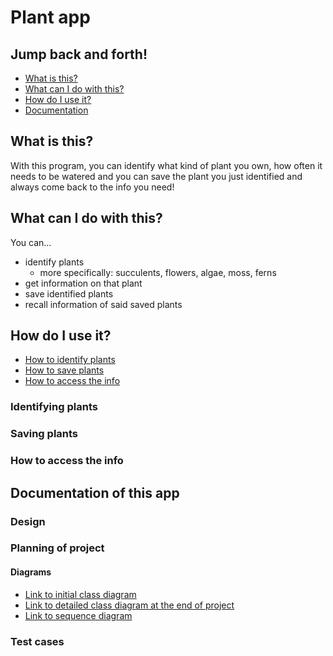 # Plant app
## Jump back and forth! 
* [What is this?](#what-is-this)
* [What can I do with this?](#what-can-i-do-with-this)
* [How do I use it?](#how-do-i-use-it)
* [Documentation](#documentation-of-this-app)
## What is this?
With this program, you can identify what kind of
plant you own, how often it needs to be watered and 
you can save the plant you just identified and
always come back to the info you need!

## What can I do with this?
You can...
* identify plants 
  * more specifically: succulents, flowers, algae, moss, ferns
* get information on that plant
* save identified plants
* recall information of said saved plants

## How do I use it?
* [How to identify plants](#identifying-plants)
* [How to save plants](#saving-plants)
* [How to access the info](#how-to-access-the-info)
### Identifying plants
### Saving plants
### How to access the info
## Documentation of this app
### Design
### Planning of project
#### Diagrams
* [Link to initial class diagram](https://github.com/blerineberisha/M226-Project/blob/main/src/files/ERD.svg)
* [Link to detailed class diagram at the end of project]()
* [Link to sequence diagram]()
### Test cases